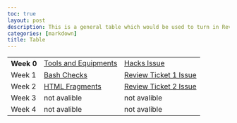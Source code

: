 ```yaml
---
toc: true
layout: post
description: This is a general table which would be used to turn in Review Tickets
categories: [markdown]
title: Table
---
```


<table>
  <tr>
    <th>Week 0</th>
    <td><a href="(https://nighthawkcoders.github.io/APCSP/techtalk/tools)">Tools and Equipments</a></td>
    <td><a href="(https://github.com/Random-IGN/Fastpages/issues/2)">Hacks Issue</a></td>
  </tr>
  <tr>
    <td>Week 1</td>
    <td><a href="(https://nighthawkcoders.github.io/APCSP/techtalk/bash)">Bash Checks</a></td>
    <td><a href="(https://github.com/Random-IGN/Fastpages/issues/2)">Review Ticket 1 Issue </a></td>
  </tr>
  <tr>
    <td>Week 2</td>
    <td><a href="(https://nighthawkcoders.github.io/APCSP/techtalk/html)">HTML Fragments</a></td>
    <td><a href="(https://github.com/Random-IGN/Fastpages/issues/4)">Review Ticket 2 Issue</a></td>
  </tr>
  </tr>
  <tr>
    <td>Week 3</td>
    <td>not avalible</td>
    <td>not avalible</td>
  </tr>
  <tr>
    <td>Week 4</td>
    <td>not avalible</td>
    <td>not avalible</td>
  </tr>
</table>
